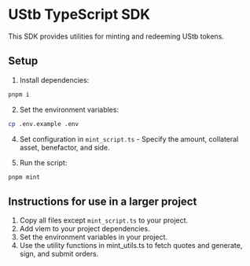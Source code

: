 # UStb TypeScript SDK

This SDK provides utilities for minting and redeeming UStb tokens.

## Setup

1. Install dependencies:

```bash
pnpm i
```

2. Set the environment variables:

```bash
cp .env.example .env
```

4. Set configuration in `mint_script.ts` - Specify the amount, collateral asset, benefactor, and side.

5. Run the script:

```bash
pnpm mint
```

## Instructions for use in a larger project

1. Copy all files except `mint_script.ts` to your project.
2. Add viem to your project dependencies.
3. Set the environment variables in your project.
4. Use the utility functions in mint_utils.ts to fetch quotes and generate, sign, and submit orders.
